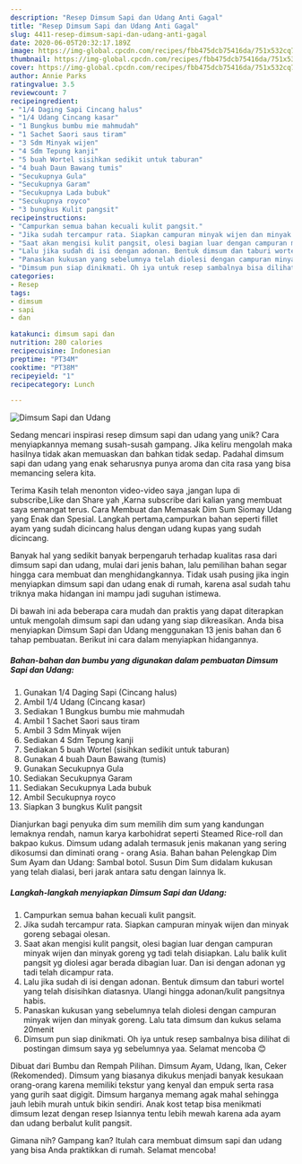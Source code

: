```yaml
---
description: "Resep Dimsum Sapi dan Udang Anti Gagal"
title: "Resep Dimsum Sapi dan Udang Anti Gagal"
slug: 4411-resep-dimsum-sapi-dan-udang-anti-gagal
date: 2020-06-05T20:32:17.189Z
image: https://img-global.cpcdn.com/recipes/fbb475dcb75416da/751x532cq70/dimsum-sapi-dan-udang-foto-resep-utama.jpg
thumbnail: https://img-global.cpcdn.com/recipes/fbb475dcb75416da/751x532cq70/dimsum-sapi-dan-udang-foto-resep-utama.jpg
cover: https://img-global.cpcdn.com/recipes/fbb475dcb75416da/751x532cq70/dimsum-sapi-dan-udang-foto-resep-utama.jpg
author: Annie Parks
ratingvalue: 3.5
reviewcount: 7
recipeingredient:
- "1/4 Daging Sapi Cincang halus"
- "1/4 Udang Cincang kasar"
- "1 Bungkus bumbu mie mahmudah"
- "1 Sachet Saori saus tiram"
- "3 Sdm Minyak wijen"
- "4 Sdm Tepung kanji"
- "5 buah Wortel sisihkan sedikit untuk taburan"
- "4 buah Daun Bawang tumis"
- "Secukupnya Gula"
- "Secukupnya Garam"
- "Secukupnya Lada bubuk"
- "Secukupnya royco"
- "3 bungkus Kulit pangsit"
recipeinstructions:
- "Campurkan semua bahan kecuali kulit pangsit."
- "Jika sudah tercampur rata. Siapkan campuran minyak wijen dan minyak goreng sebagai olesan."
- "Saat akan mengisi kulit pangsit, olesi bagian luar dengan campuran minyak wijen dan minyak goreng yg tadi telah disiapkan. Lalu balik kulit pangsit yg diolesi agar berada dibagian luar. Dan isi dengan adonan yg tadi telah dicampur rata."
- "Lalu jika sudah di isi dengan adonan. Bentuk dimsum dan taburi wortel yang telah disisihkan diatasnya. Ulangi hingga adonan/kulit pangsitnya habis."
- "Panaskan kukusan yang sebelumnya telah diolesi dengan campuran minyak wijen dan minyak goreng. Lalu tata dimsum dan kukus selama 20menit"
- "Dimsum pun siap dinikmati. Oh iya untuk resep sambalnya bisa dilihat di postingan dimsum saya yg sebelumnya yaa. Selamat mencoba 😊"
categories:
- Resep
tags:
- dimsum
- sapi
- dan

katakunci: dimsum sapi dan 
nutrition: 280 calories
recipecuisine: Indonesian
preptime: "PT34M"
cooktime: "PT38M"
recipeyield: "1"
recipecategory: Lunch

---
```



![Dimsum Sapi dan Udang](https://img-global.cpcdn.com/recipes/fbb475dcb75416da/751x532cq70/dimsum-sapi-dan-udang-foto-resep-utama.jpg)

Sedang mencari inspirasi resep dimsum sapi dan udang yang unik? Cara menyiapkannya memang susah-susah gampang. Jika keliru mengolah maka hasilnya tidak akan memuaskan dan bahkan tidak sedap. Padahal dimsum sapi dan udang yang enak seharusnya punya aroma dan cita rasa yang bisa memancing selera kita.

Terima Kasih telah menonton video-video saya ,jangan lupa di subscribe,Like dan Share yah ,Karna subscribe dari kalian yang membuat saya semangat terus. Cara Membuat dan Memasak Dim Sum Siomay Udang yang Enak dan Spesial. Langkah pertama,campurkan bahan seperti fillet ayam yang sudah dicincang halus dengan udang kupas yang sudah dicincang.

Banyak hal yang sedikit banyak berpengaruh terhadap kualitas rasa dari dimsum sapi dan udang, mulai dari jenis bahan, lalu pemilihan bahan segar hingga cara membuat dan menghidangkannya. Tidak usah pusing jika ingin menyiapkan dimsum sapi dan udang enak di rumah, karena asal sudah tahu triknya maka hidangan ini mampu jadi suguhan istimewa.


Di bawah ini ada beberapa cara mudah dan praktis yang dapat diterapkan untuk mengolah dimsum sapi dan udang yang siap dikreasikan. Anda bisa menyiapkan Dimsum Sapi dan Udang menggunakan 13 jenis bahan dan 6 tahap pembuatan. Berikut ini cara dalam menyiapkan hidangannya.

<!--inarticleads1-->

##### Bahan-bahan dan bumbu yang digunakan dalam pembuatan Dimsum Sapi dan Udang:

1. Gunakan 1/4 Daging Sapi (Cincang halus)
1. Ambil 1/4 Udang (Cincang kasar)
1. Sediakan 1 Bungkus bumbu mie mahmudah
1. Ambil 1 Sachet Saori saus tiram
1. Ambil 3 Sdm Minyak wijen
1. Sediakan 4 Sdm Tepung kanji
1. Sediakan 5 buah Wortel (sisihkan sedikit untuk taburan)
1. Gunakan 4 buah Daun Bawang (tumis)
1. Gunakan Secukupnya Gula
1. Sediakan Secukupnya Garam
1. Sediakan Secukupnya Lada bubuk
1. Ambil Secukupnya royco
1. Siapkan 3 bungkus Kulit pangsit


Dianjurkan bagi penyuka dim sum memilih dim sum yang kandungan lemaknya rendah, namun karya karbohidrat seperti Steamed Rice-roll dan bakpao kukus. Dimsum udang adalah termasuk jenis makanan yang sering dikosumsi dan diminati orang - orang Asia. Bahan bahan Pelengkap Dim Sum Ayam dan Udang: Sambal botol. Susun Dim Sum didalam kukusan yang telah dialasi, beri jarak antara satu dengan lainnya lk. 

<!--inarticleads2-->

##### Langkah-langkah menyiapkan Dimsum Sapi dan Udang:

1. Campurkan semua bahan kecuali kulit pangsit.
1. Jika sudah tercampur rata. Siapkan campuran minyak wijen dan minyak goreng sebagai olesan.
1. Saat akan mengisi kulit pangsit, olesi bagian luar dengan campuran minyak wijen dan minyak goreng yg tadi telah disiapkan. Lalu balik kulit pangsit yg diolesi agar berada dibagian luar. Dan isi dengan adonan yg tadi telah dicampur rata.
1. Lalu jika sudah di isi dengan adonan. Bentuk dimsum dan taburi wortel yang telah disisihkan diatasnya. Ulangi hingga adonan/kulit pangsitnya habis.
1. Panaskan kukusan yang sebelumnya telah diolesi dengan campuran minyak wijen dan minyak goreng. Lalu tata dimsum dan kukus selama 20menit
1. Dimsum pun siap dinikmati. Oh iya untuk resep sambalnya bisa dilihat di postingan dimsum saya yg sebelumnya yaa. Selamat mencoba 😊


Dibuat dari Bumbu dan Rempah Pilihan. Dimsum Ayam, Udang, Ikan, Ceker (Rekomended). Dimsum yang biasanya dikukus menjadi banyak kesukaan orang-orang karena memiliki tekstur yang kenyal dan empuk serta rasa yang gurih saat digigit. Dimsum harganya memang agak mahal sehingga jauh lebih murah untuk bikin sendiri. Anak kost tetap bisa menikmati dimsum lezat dengan resep Isiannya tentu lebih mewah karena ada ayam dan udang berbalut kulit pangsit. 

Gimana nih? Gampang kan? Itulah cara membuat dimsum sapi dan udang yang bisa Anda praktikkan di rumah. Selamat mencoba!
